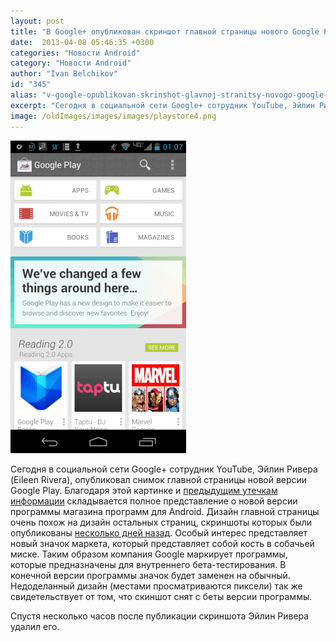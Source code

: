 ```yaml
---
layout: post
title: "В Google+ опубликован скриншот главной страницы нового Google Play"
date:  2013-04-08 05:46:35 +0300
categories: "Новости Android"
category: "Новости Android"
author: "Ivan Belchikov"
id: "345"
alias: "v-google-opublikovan-skrinshot-glavnoj-stranitsy-novogo-google-play"
excerpt: "Сегодня в социальной сети Google+ сотрудник YouTube, Эйлин Ривера (Eileen Rivera), опубликовал снимок главной страницы новой версии Google Play. Благодаря этой картинке и предыдущим утечкам информации складывается полное представление о новой версии программы магазина программ для Android."
image: /oldImages/images/images/playstore4.png
---
```

<img src="/oldImages/images/images/playstore4.png" alt="Новый Google Play" >

Сегодня в социальной сети Google+ сотрудник YouTube, Эйлин Ривера (Eileen Rivera), опубликовал снимок главной страницы новой версии Google Play. Благодаря этой картинке и <a href="index.php?option=com_content&amp;view=article&amp;id=322&amp;catid=8&amp;Itemid=102">предыдущим утечкам информации</a> складывается полное представление о новой версии программы магазина программ для Android.
Дизайн главной страницы очень похож на дизайн остальных страниц, скриншоты которых были опубликованы <a href="index.php?option=com_content&amp;view=article&amp;id=322&amp;catid=8&amp;Itemid=102">несколько дней назад</a>. Особый интерес представляет новый значок маркета, который представляет собой кость в собачьей миске. Таким образом компания Google маркирует программы, которые предназначены для внутреннего бета-тестирования. В конечной версии программы значок будет заменен на обычный. Недоделанный дизайн (местами просматриваются пиксели) так же свидетельствует от том, что скиншот снят с беты версии программы.

Спустя несколько часов после публикации скриншота Эйлин Ривера удалил его.

 

 
